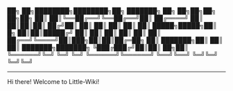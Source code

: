 
██╗     ██╗████████╗████████╗██╗     ███████╗    ██╗    ██╗██╗██╗  ██╗██╗
██║     ██║╚══██╔══╝╚══██╔══╝██║     ██╔════╝    ██║    ██║██║██║ ██╔╝██║
██║     ██║   ██║      ██║   ██║     █████╗█████╗██║ █╗ ██║██║█████╔╝ ██║
██║     ██║   ██║      ██║   ██║     ██╔══╝╚════╝██║███╗██║██║██╔═██╗ ██║
███████╗██║   ██║      ██║   ███████╗███████╗    ╚███╔███╔╝██║██║  ██╗██║
╚══════╝╚═╝   ╚═╝      ╚═╝   ╚══════╝╚══════╝     ╚══╝╚══╝ ╚═╝╚═╝  ╚═╝╚═╝
                                                                         

 ----------------------------------------------------------------- 


Hi there! Welcome to Little-Wiki!

